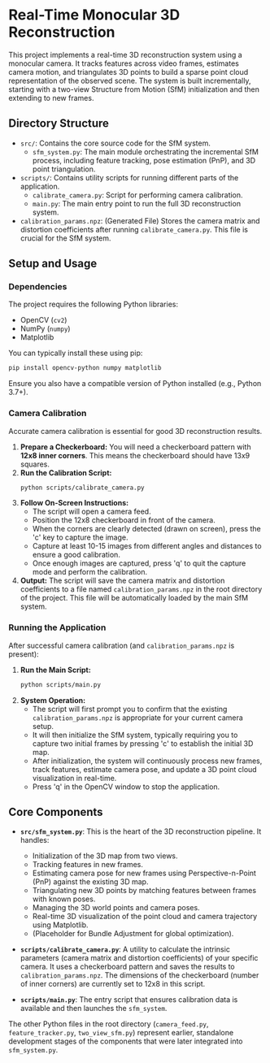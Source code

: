 # Real-Time Monocular 3D Reconstruction

This project implements a real-time 3D reconstruction system using a monocular camera. It tracks features across video frames, estimates camera motion, and triangulates 3D points to build a sparse point cloud representation of the observed scene. The system is built incrementally, starting with a two-view Structure from Motion (SfM) initialization and then extending to new frames.

## Directory Structure

*   `src/`: Contains the core source code for the SfM system.
    *   `sfm_system.py`: The main module orchestrating the incremental SfM process, including feature tracking, pose estimation (PnP), and 3D point triangulation.
*   `scripts/`: Contains utility scripts for running different parts of the application.
    *   `calibrate_camera.py`: Script for performing camera calibration.
    *   `main.py`: The main entry point to run the full 3D reconstruction system.
*   `calibration_params.npz`: (Generated File) Stores the camera matrix and distortion coefficients after running `calibrate_camera.py`. This file is crucial for the SfM system.

## Setup and Usage

### Dependencies

The project requires the following Python libraries:
*   OpenCV (`cv2`)
*   NumPy (`numpy`)
*   Matplotlib

You can typically install these using pip:
```bash
pip install opencv-python numpy matplotlib
```
Ensure you also have a compatible version of Python installed (e.g., Python 3.7+).

### Camera Calibration

Accurate camera calibration is essential for good 3D reconstruction results.

1.  **Prepare a Checkerboard:** You will need a checkerboard pattern with **12x8 inner corners**. This means the checkerboard should have 13x9 squares.
2.  **Run the Calibration Script:**
    ```bash
    python scripts/calibrate_camera.py
    ```
3.  **Follow On-Screen Instructions:**
    *   The script will open a camera feed.
    *   Position the 12x8 checkerboard in front of the camera.
    *   When the corners are clearly detected (drawn on screen), press the 'c' key to capture the image.
    *   Capture at least 10-15 images from different angles and distances to ensure a good calibration.
    *   Once enough images are captured, press 'q' to quit the capture mode and perform the calibration.
4.  **Output:** The script will save the camera matrix and distortion coefficients to a file named `calibration_params.npz` in the root directory of the project. This file will be automatically loaded by the main SfM system.

### Running the Application

After successful camera calibration (and `calibration_params.npz` is present):

1.  **Run the Main Script:**
    ```bash
    python scripts/main.py
    ```
2.  **System Operation:**
    *   The script will first prompt you to confirm that the existing `calibration_params.npz` is appropriate for your current camera setup.
    *   It will then initialize the SfM system, typically requiring you to capture two initial frames by pressing 'c' to establish the initial 3D map.
    *   After initialization, the system will continuously process new frames, track features, estimate camera pose, and update a 3D point cloud visualization in real-time.
    *   Press 'q' in the OpenCV window to stop the application.

## Core Components

*   **`src/sfm_system.py`**: This is the heart of the 3D reconstruction pipeline. It handles:
    *   Initialization of the 3D map from two views.
    *   Tracking features in new frames.
    *   Estimating camera pose for new frames using Perspective-n-Point (PnP) against the existing 3D map.
    *   Triangulating new 3D points by matching features between frames with known poses.
    *   Managing the 3D world points and camera poses.
    *   Real-time 3D visualization of the point cloud and camera trajectory using Matplotlib.
    *   (Placeholder for Bundle Adjustment for global optimization).

*   **`scripts/calibrate_camera.py`**: A utility to calculate the intrinsic parameters (camera matrix and distortion coefficients) of your specific camera. It uses a checkerboard pattern and saves the results to `calibration_params.npz`. The dimensions of the checkerboard (number of inner corners) are currently set to 12x8 in this script.

*   **`scripts/main.py`**: The entry script that ensures calibration data is available and then launches the `sfm_system`.

The other Python files in the root directory (`camera_feed.py`, `feature_tracker.py`, `two_view_sfm.py`) represent earlier, standalone development stages of the components that were later integrated into `sfm_system.py`.
